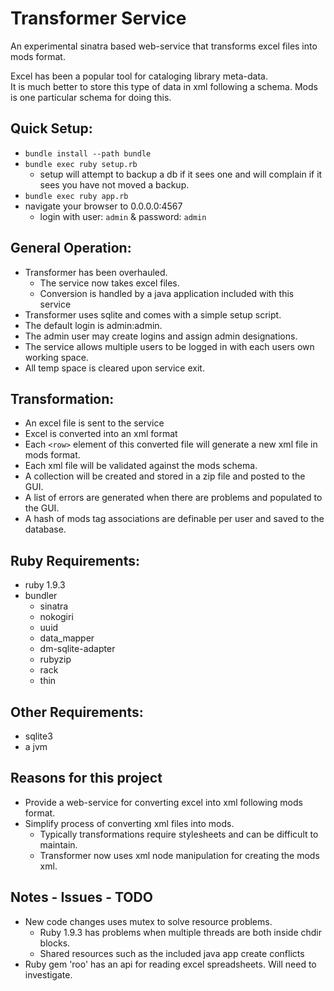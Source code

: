 Transformer Service
===================
An experimental sinatra based web-service that transforms excel files into mods format.

Excel has been a popular tool for cataloging library meta-data.  
It is much better to store this type of data in xml following a schema.
Mods is one particular schema for doing this.

Quick Setup:
------------
  * `bundle install --path bundle`
  * `bundle exec ruby setup.rb`
    * setup will attempt to backup a db if it sees one and will complain if it sees you have not moved a backup.
  * `bundle exec ruby app.rb`
  * navigate your browser to 0.0.0.0:4567
    * login with user: `admin` & password: `admin`

General Operation:
------------------
  * Transformer has been overhauled.
    * The service now takes excel files.
    * Conversion is handled by a java application included with this service
  * Transformer uses sqlite and comes with a simple setup script.
  * The default login is admin:admin.
  * The admin user may create logins and assign admin designations.
  * The service allows multiple users to be logged in with each users own working space.
  * All temp space is cleared upon service exit.
  
Transformation:
---------------
  * An excel file is sent to the service
  * Excel is converted into an xml format
  * Each `<row>` element of this converted file will generate a new xml file in mods format.
  * Each xml file will be validated against the mods schema.
  * A collection will be created and stored in a zip file and posted to the GUI.
  * A list of errors are generated when there are problems and populated to the GUI.
  * A hash of mods tag associations are definable per user and saved to the database.
  
  
Ruby Requirements:
------------------
  * ruby 1.9.3
  * bundler
    * sinatra
    * nokogiri
    * uuid
    * data_mapper
    * dm-sqlite-adapter
    * rubyzip
    * rack
    * thin
  
Other Requirements:
-------------------
  * sqlite3
  * a jvm
  
Reasons for this project
------------------------
  * Provide a web-service for converting excel into xml following mods format.
  * Simplify process of converting xml files into mods.
    * Typically transformations require stylesheets and can be difficult to maintain.
    * Transformer now uses xml node manipulation for creating the mods xml.
    
Notes - Issues - TODO
--------------------
  * New code changes uses mutex to solve resource problems.
    * Ruby 1.9.3 has problems when multiple threads are both inside chdir blocks.
    * Shared resources such as the included java app create conflicts
  * Ruby gem 'roo' has an api for reading excel spreadsheets.  Will need to investigate.
  
  